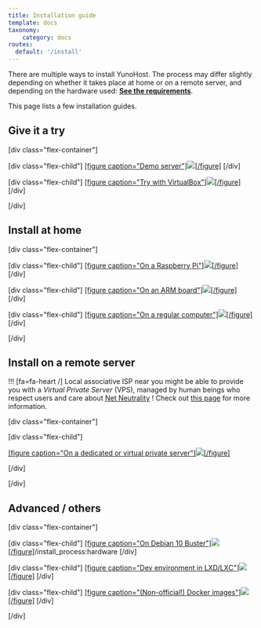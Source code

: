 ```yaml
---
title: Installation guide
template: docs
taxonomy:
    category: docs
routes:
  default: '/install'
---
```


There are multiple ways to install YunoHost. The process may differ slightly depending on whether it takes place at home or on a remote server, and depending on the hardware used: **[See the requirements](/hardware)**.

This page lists a few installation guides.

## Give it a try

[div class="flex-container"]

[div class="flex-child"]
[[figure caption="Demo server"]![](image://logo.png?height=150)[/figure]](/try)
[/div]

[div class="flex-child"]
[[figure caption="Try with VirtualBox"]![](image://virtualbox.png?height=150)[/figure]](/install_process/hardware:virtualbox)
[/div]

[/div]

## Install at home

[div class="flex-container"]

[div class="flex-child"]
[[figure caption="On a Raspberry Pi"]![](image://raspberrypi.jpg?height=150)[/figure]](/install_process/hardware:rpi2plus)
[/div]

[div class="flex-child"]
[[figure caption="On an ARM board"]![](image://olinuxino.jpg?height=150)[/figure]](/install_process/hardware:arm_sup)
[/div]

[div class="flex-child"]
[[figure caption="On a regular computer"]![](image://computer.png?height=150)[/figure]](/install_process/hardware:regular)
[/div]

[/div]

## Install on a remote server

!!! [fa=fa-heart /] Local associative ISP near you might be able to provide you with a *Virtual Private Server* (VPS), managed by human beings who respect users and care about [Net Neutrality](https://en.wikipedia.org/wiki/Net_neutrality) ! Check out [this page](https://db.ffdn.org/) for more information.

[div class="flex-container"]

[div class="flex-child"]

[[figure caption="On a dedicated or virtual private server"]![](image://vps.png?height=150)[/figure]](/install_process/hardware:vps_debian)

[/div]

[/div]

## Advanced / others

[div class="flex-container"]

[div class="flex-child"]
[[figure caption="On Debian 10 Buster"]![](image://debian-logo.png?height=150)[/figure]](/install_on_debian)/install_process:hardware
[/div]

[div class="flex-child"]
[[figure caption="Dev environment in LXD/LXC"]![](image://lxc.png?height=150)[/figure]](/dev)
[/div]

[div class="flex-child"]
[[figure caption="(Non-official!) Docker images"]![](image://docker.png?height=150)[/figure]](/install_process/hardware:docker)
[/div]

[/div]
